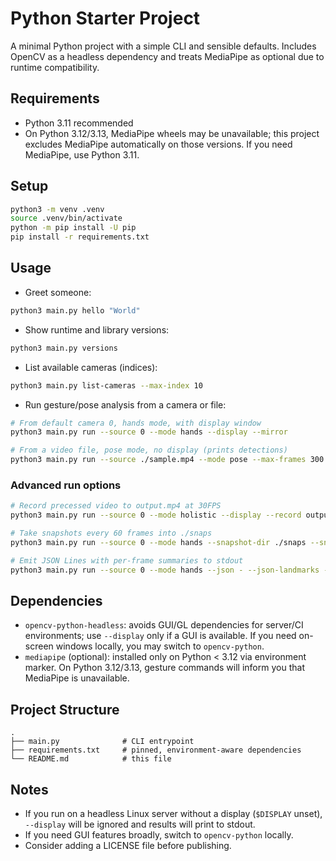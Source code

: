 # Python Starter Project

A minimal Python project with a simple CLI and sensible defaults. Includes OpenCV as a headless dependency and treats MediaPipe as optional due to runtime compatibility.

## Requirements
- Python 3.11 recommended
- On Python 3.12/3.13, MediaPipe wheels may be unavailable; this project excludes MediaPipe automatically on those versions. If you need MediaPipe, use Python 3.11.

## Setup
```bash
python3 -m venv .venv
source .venv/bin/activate
python -m pip install -U pip
pip install -r requirements.txt
```

## Usage
- Greet someone:
```bash
python3 main.py hello "World"
```
- Show runtime and library versions:
```bash
python3 main.py versions
```
- List available cameras (indices):
```bash
python3 main.py list-cameras --max-index 10
```
- Run gesture/pose analysis from a camera or file:
```bash
# From default camera 0, hands mode, with display window
python3 main.py run --source 0 --mode hands --display --mirror

# From a video file, pose mode, no display (prints detections)
python3 main.py run --source ./sample.mp4 --mode pose --max-frames 300
```

### Advanced run options
```bash
# Record precessed video to output.mp4 at 30FPS
python3 main.py run --source 0 --mode holistic --display --record output.mp4 --record-fps 30

# Take snapshots every 60 frames into ./snaps
python3 main.py run --source 0 --mode hands --snapshot-dir ./snaps --snapshot-interval 60

# Emit JSON Lines with per-frame summaries to stdout
python3 main.py run --source 0 --mode hands --json - --json-landmarks --no-draw --quiet | head -n 5
```

## Dependencies
- `opencv-python-headless`: avoids GUI/GL dependencies for server/CI environments; use `--display` only if a GUI is available. If you need on-screen windows locally, you may switch to `opencv-python`.
- `mediapipe` (optional): installed only on Python < 3.12 via environment marker. On Python 3.12/3.13, gesture commands will inform you that MediaPipe is unavailable.

## Project Structure
```
.
├── main.py              # CLI entrypoint
├── requirements.txt     # pinned, environment-aware dependencies
└── README.md            # this file
```

## Notes
- If you run on a headless Linux server without a display (`$DISPLAY` unset), `--display` will be ignored and results will print to stdout.
- If you need GUI features broadly, switch to `opencv-python` locally.
- Consider adding a LICENSE file before publishing.